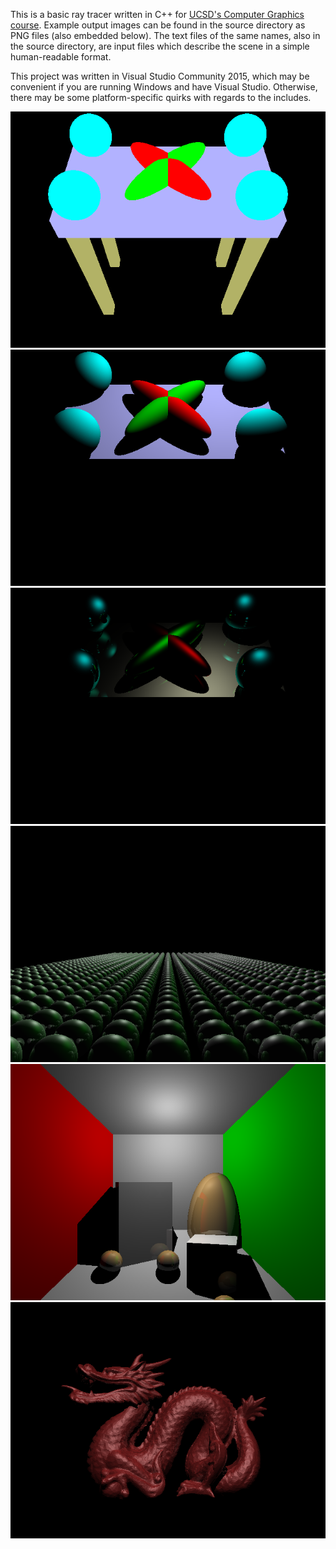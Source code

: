 This is a basic ray tracer written in C++ for  [UCSD's Computer Graphics course](https://goo.gl/8R5a1h).
Example output images can be found in the source directory as PNG files (also embedded below).
The text files of the same names, also in the source directory, are input files which describe
the scene in a simple human-readable format.

This project was written in Visual Studio Community 2015, which may be convenient if you are
running Windows and have Visual Studio. Otherwise, there may be some platform-specific quirks
with regards to the includes.

![](/hw2-windows/scene4-ambient.png)
![](/hw2-windows/scene4-diffuse.png)
![](/hw2-windows/scene4-specular.png)
![](/hw2-windows/scene5.png)
![Cornell Box](/hw2-windows/scene6.png)
![Stanford Dragon](/hw2-windows/scene7.png)
